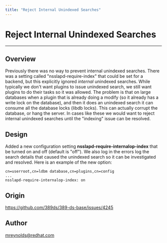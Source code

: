 ```yaml
---
title: "Reject Internal Unindexed Searches"
---
```


# Reject Internal Unindexed Searches
----------------

Overview
--------

Previously there was no way to prevent internal unindexed searches.  There was a setting called "nsslapd-require-index" that could be set for a backend, but this explicitly ignored *internal* unindexed searches.  While typically we don't want plugins to issue unindexed search, we still want plugins to do their tasks so it was allowed.   The problem is that on large databases when a plugin that is already doing a modify (so it already has a write lock on the database), and then it does an unindexed search it can consume all the database locks (libdb locks).  This can actually corrupt the database, or hang the server.  In cases like these we would want to reject internal unindexed searches until the "indexing" issue can be resolved.

Design
------

Added a new configuration setting **nsslapd-require-internalop-index** that be turned on and off (default is "off").  We also log in the errors log the search details that caused the unindexed search so it can be investigated and resolved.  Here is an example of the new option:

    cn=userroot,cn=ldbm database,cn=plugins,cn=config
    ...
    nsslapd-require-internalop-index: on
    

Origin
-------------

<https://github.com/389ds/389-ds-base/issues/4245>

Author
------

<mreynolds@redhat.com>
